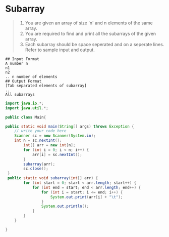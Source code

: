 # Subarray

> 1.  You are given an array of size 'n' and n elements of the same array.
> 2.  You are required to find and print all the subarrays of the given array.
> 3.  Each subarray should be space seperated and on a seperate lines. Refer to sample input and output.

```
## Input Format
A number n
n1
n2
.. n number of elements
## Output Format
[Tab separated elements of subarray]
..
All subarrays
```

```java
import java.io.*;
import java.util.*;

public class Main{

public static void main(String[] args) throws Exception {
    // write your code here
    Scanner sc = new Scanner(System.in);
    int n = sc.nextInt();
        int[] arr = new int[n];
        for (int i = 0; i < n; i++) {
            arr[i] = sc.nextInt();
        }
        subarray(arr);
        sc.close();
 }
 public static void subarray(int[] arr) {
        for (int start = 0; start < arr.length; start++) {
            for (int end = start; end < arr.length; end++) {
                for (int i = start; i <= end; i++) {
                    System.out.print(arr[i] + "\t");
                }
                System.out.println();
            }
        }
    }

}
```
